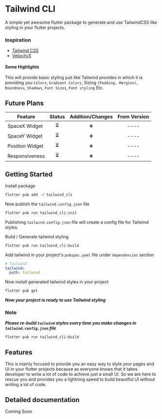 # Tailwind CLI

A simple yet awesome flutter package to generate and use TailwindCSS like styling in your flutter
projects.

### Inspiration

* [Tailwind CSS](https://tailwindcss.com/)
* [VelocityX](https://velocityx.dev)

#### Some Highlights

This will provide basic styling just like Tailwind provides in which it is providing
you ```Colors```, ```Gradient Colors```, Sizing ```(Padding, Margins)```,
```Roundness```, ```Shadows```, ```Font Sizes```, ```Font styling``` Etc.

## Future Plans

| Feature  | Status  | Addition/Changes  | From Version  |
|----------|:---------:|:-----------:|:---------------:|
| SpaceX Widget  | ⏳  | ➕  | ----  |
| SpaceY Widget  | ⏳  | ➕  | ----  |
| Position Widget  | ⏳  | ➕  | ----  |
| Responsiveness  | ⏳  | ➕  | ----  |

## Getting Started
Install package
```bash
flutter pub add -d tailwind_cli
```

Now publish the ```tailwind.config.json``` file

```bash
flutter pub run tailwind_cli:init
```

Publishing ```tailwind.config.json``` file will create a config file for Tailwind styles.

Build / Generate tailwind styling

```bash
flutter pub run tailwind_cli:build
```

Add tailwind in your project's ```pubspec.yaml``` file under ```dependencies``` section

```yaml
# Tailwind
tailwind:
  path: tailwind
```

Now install generated tailwind styles in your project

```bash
flutter pub get
```

***Now your project is ready to use Tailwind styling***

### Note
***Please re-build ```tailwind``` styles every time you make changes in ```tailwind.config.json``` file*** 
```bash
flutter pub run tailwind_cli:build
```

## Features

This is mainly focused to provide you an easy way to style your pages and UI in your flutter
projects because as everyone knows that it takes developer to write a lot of code to achieve just a
small UI. So we are here to rescue you and provides you a lightning speed to build beautiful UI
without writing a lot of code.

## Detailed documentation

Coming Soon